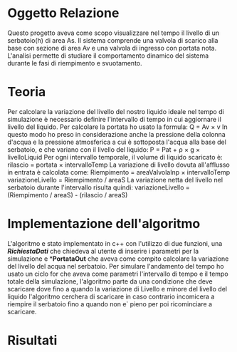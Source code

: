 # Oggetto Relazione

Questo progetto aveva come scopo visualizzare nel tempo il livello di un serbatoio(h) di area As. Il sistema comprende una valvola di scarico alla base con sezione di area Av e una valvola di ingresso con portata nota. L'analisi permette di studiare il comportamento dinamico del sistema durante le fasi di riempimento e svuotamento.

# Teoria

Per calcolare la variazione del livello del nostro liquido ideale nel tempo di simulazione è necessario definire l'intervallo di tempo in cui aggiornare il livello del liquido. Per calcolare la portata ho usato la formula:
Q = Av × v
In questo modo ho preso in considerazione anche la pressione della colonna d'acqua e la pressione atmosferica a cui è sottoposta l'acqua alla base del serbatoio, e che variano con il livello del liquido:
P = Pat + ρ × g × livelloLiquid
Per ogni intervallo temporale, il volume di liquido scaricato è:
rilascio = portata × intervalloTemp
La variazione di livello dovuta all'afflusso in entrata è calcolata come:
Riempimento = areaValvolaInp × intervalloTemp
variazioneLivello = Riempimento / areaS
La variazione netta del livello nel serbatoio durante l'intervallo risulta quindi:
variazioneLivello = (Riempimento / areaS) - (rilascio / areaS)

# Implementazione dell'algoritmo

L'algoritmo e stato implementato in c++ con l'utilizzo di due funzioni, una ***RichiestaDati*** che chiedeva al utente di inserire i parametri per la simulazione e ***PortataOut** che aveva come compito calcolare la variazione del livello del acqua nel serbatoio. Per simulare l'andamento del tempo ho usato un ciclo for che aveva come parametri l'intervallo di tempo e il tempo totale della simulazione, l'algoritmo parte da una condizione che deve scaricare dove fino a quando la variazione di Livello e minore del livello del liquido l'algoritmo cerchera di scaricare in caso contrario incomicera a riempire il serbatoio fino a quando non e` pieno per poi ricominciare a scaricare.

# Risultati

